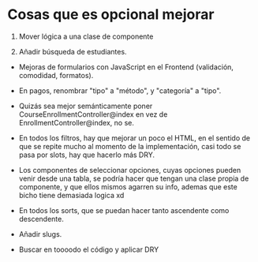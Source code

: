 # Cosas que es opcional mejorar

1. Mover lógica a una clase de componente

2. Añadir búsqueda de estudiantes.

- Mejoras de formularios con JavaScript en el Frontend (validación, comodidad, formatos).

- En pagos, renombrar "tipo" a "método", y "categoría" a "tipo".

- Quizás sea mejor semánticamente poner CourseEnrollmentController@index en vez de EnrollmentController@index, no se. 

- En todos los filtros, hay que mejorar un poco el HTML, en el sentido de que se repite mucho al momento de la implementación, casi todo se pasa por slots, hay que hacerlo más DRY.

- Los componentes de seleccionar opciones, cuyas opciones pueden venir desde
una tabla, se podría hacer que tengan una clase propia de componente, y que ellos mismos agarren su info, ademas que este bicho tiene demasiada logica xd

- En todos los sorts, que se puedan hacer tanto ascendente como descendente.

- Añadir slugs.

- Buscar en toooodo el código y aplicar DRY